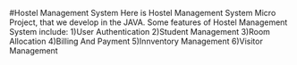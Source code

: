 #Hostel Management System 
Here is Hostel Management System Micro Project, that we develop in the JAVA.
Some features of Hostel Management System include:
1)User Authentication
2)Student Management
3)Room Allocation
4)Billing And Payment
5)Innventory Management
6)Visitor Management
